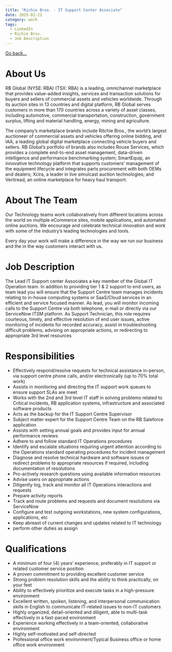 ```yaml
---
title: "Richie Bros. - IT Support Center Associate"
date: 2025-02-21
category: work
tags: 
  - LinkedIn
  - Richie Bros.
  - Job Description
---
```

[Go back...](/work/2025/02/21/Richie-Bros.html)

# About Us
RB Global (NYSE: RBA) (TSX: RBA) is a leading, omnichannel marketplace that provides value-added insights, services and transaction solutions for buyers and sellers of commercial assets and vehicles worldwide. Through its auction sites in 13 countries and digital platform, RB Global serves customers in more than 170 countries across a variety of asset classes, including automotive, commercial transportation, construction, government surplus, lifting and material handling, energy, mining and agriculture.

The company’s marketplace brands include Ritchie Bros., the world’s largest auctioneer of commercial assets and vehicles offering online bidding, and IAA, a leading global digital marketplace connecting vehicle buyers and sellers. RB Global’s portfolio of brands also includes Rouse Services, which provides a complete end-to-end asset management, data-driven intelligence and performance benchmarking system; SmartEquip, an innovative technology platform that supports customers’ management of the equipment lifecycle and integrates parts procurement with both OEMs and dealers; Xcira, a leader in live simulcast auction technologies; and Veritread, an online marketplace for heavy haul transport.

# About The Team

Our Technology teams work collaboratively from different locations across the world on multiple eCommerce sites, mobile applications, and automated online auctions. We encourage and celebrate technical innovation and work with some of the industry’s leading technologies and tools.

Every day your work will make a difference in the way we run our business and the in the way customers interact with us.

# Job Description

The Lead IT Support center Associates a key member of the Global IT Operation team. In addition to providing tier 1 & 2 support to end users, as team lead you will ensure that the Support Centre team manages incidents relating to in-house computing systems or SaaS/Cloud services in an efficient and service focused manner. As lead, you will monitor incoming calls to the Support Centre via both telephone, e-mail or directly via our ServiceNow ITSM platform. As Support Technician, this role requires courteous, timely, and effective resolution of end user issues, active monitoring of incidents for recorded accuracy, assist in troubleshooting difficult problems, advising on appropriate actions, or redirecting to appropriate 3rd level resources

# Responsibilities
* Effectively respond/resolve requests for technical assistance in-person, via support centre phone calls, and/or electronically (up to 70% total work)
* Assists in monitoring and directing the IT support work queues to ensure support SLAs are meet
* Works with the 2nd and 3rd level IT staff in solving problems related to Critical incidents, RB application systems, infrastructure and associated software products
* Acts as the backup for the IT Support Centre Supervisor
* Subject matter expert for the Support Centre Team on the RB Saleforce application
* Assists with setting annual goals and provides input for annual performance reviews
* Adhere to and follow standard IT Operations procedures
* Identify and escalate situations requiring urgent attention according to the Operations standard operating procedures for incident management
* Diagnose and resolve technical hardware and software issues or redirect problems to appropriate resources if required, including documentation of resolutions
* Pro-actively research questions using available information resources
* Advise users on appropriate actions
* Diligently log, track and monitor all IT Operations interactions and requests
* Prepare activity reports
* Track and route problems and requests and document resolutions via ServiceNow
* Configure and test outgoing workstations, new system configurations, applications, etc
* Keep abreast of current changes and updates related to IT technology
* perform other duties as assign 
 
# Qualifications 
* A minimum of four (4) years’ experience, preferably in IT support or related customer service position
* A proven commitment to providing excellent customer service
* Strong problem resolution skills and the ability to think practically, on your feet
* Ability to effectively prioritize and execute tasks in a high-pressure environment
* Excellent written, spoken, listening, and interpersonal communication skills in English to communicate IT-related issues to non-IT customers
* Highly organized, detail-oriented and diligent, able to multi-task effectively in a fast-paced environment
* Experience working effectively in a team-oriented, collaborative environment
* Highly self-motivated and self-directed
* Professional office work environment/Typical Business office or home office work environment

